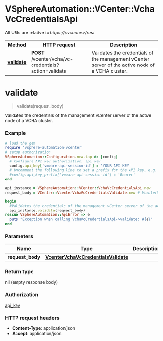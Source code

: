 # VSphereAutomation::VCenter::VchaVcCredentialsApi

All URIs are relative to *https://&lt;vcenter&gt;/rest*

Method | HTTP request | Description
------------- | ------------- | -------------
[**validate**](VchaVcCredentialsApi.md#validate) | **POST** /vcenter/vcha/vc-credentials?action&#x3D;validate | Validates the credentials of the management vCenter server of the active node of a VCHA cluster.


# **validate**
> validate(request_body)

Validates the credentials of the management vCenter server of the active node of a VCHA cluster.

### Example
```ruby
# load the gem
require 'vsphere-automation-vcenter'
# setup authorization
VSphereAutomation::Configuration.new.tap do |config|
  # Configure API key authorization: api_key
  config.api_key['vmware-api-session-id'] = 'YOUR API KEY'
  # Uncomment the following line to set a prefix for the API key, e.g. 'Bearer' (defaults to nil)
  #config.api_key_prefix['vmware-api-session-id'] = 'Bearer'
end

api_instance = VSphereAutomation::VCenter::VchaVcCredentialsApi.new
request_body = VCenter::VcenterVchaVcCredentialsValidate.new # VcenterVchaVcCredentialsValidate | 

begin
  #Validates the credentials of the management vCenter server of the active node of a VCHA cluster.
  api_instance.validate(request_body)
rescue VSphereAutomation::ApiError => e
  puts "Exception when calling VchaVcCredentialsApi->validate: #{e}"
end
```

### Parameters

Name | Type | Description  | Notes
------------- | ------------- | ------------- | -------------
 **request_body** | [**VcenterVchaVcCredentialsValidate**](VcenterVchaVcCredentialsValidate.md)|  | 

### Return type

nil (empty response body)

### Authorization

[api_key](../README.md#api_key)

### HTTP request headers

 - **Content-Type**: application/json
 - **Accept**: application/json



